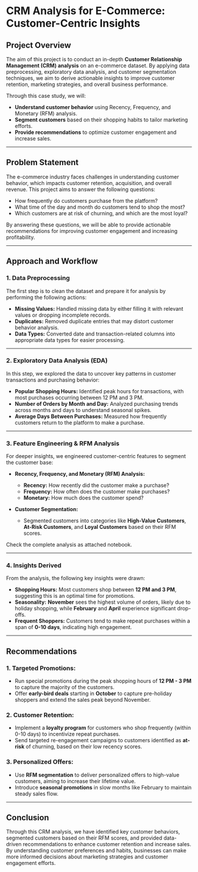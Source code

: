 # CRM Analysis for E-Commerce: Customer-Centric Insights

## Project Overview
The aim of this project is to conduct an in-depth **Customer Relationship Management (CRM) analysis** on an e-commerce dataset. By applying data preprocessing, exploratory data analysis, and customer segmentation techniques, we aim to derive actionable insights to improve customer retention, marketing strategies, and overall business performance.

Through this case study, we will:
- **Understand customer behavior** using Recency, Frequency, and Monetary (RFM) analysis.
- **Segment customers** based on their shopping habits to tailor marketing efforts.
- **Provide recommendations** to optimize customer engagement and increase sales.

---

## Problem Statement
The e-commerce industry faces challenges in understanding customer behavior, which impacts customer retention, acquisition, and overall revenue. This project aims to answer the following questions:
- How frequently do customers purchase from the platform?
- What time of the day and month do customers tend to shop the most?
- Which customers are at risk of churning, and which are the most loyal?

By answering these questions, we will be able to provide actionable recommendations for improving customer engagement and increasing profitability.

---

## Approach and Workflow

### 1. **Data Preprocessing**
The first step is to clean the dataset and prepare it for analysis by performing the following actions:
- **Missing Values:** Handled missing data by either filling it with relevant values or dropping incomplete records.
- **Duplicates:** Removed duplicate entries that may distort customer behavior analysis.
- **Data Types:** Converted date and transaction-related columns into appropriate data types for easier processing.
  
---

### 2. **Exploratory Data Analysis (EDA)**
In this step, we explored the data to uncover key patterns in customer transactions and purchasing behavior:
- **Popular Shopping Hours:** Identified peak hours for transactions, with most purchases occurring between 12 PM and 3 PM.
- **Number of Orders by Month and Day:** Analyzed purchasing trends across months and days to understand seasonal spikes.
- **Average Days Between Purchases:** Measured how frequently customers return to the platform to make a purchase.

---

### 3. **Feature Engineering & RFM Analysis**
For deeper insights, we engineered customer-centric features to segment the customer base:
- **Recency, Frequency, and Monetary (RFM) Analysis:**
  - **Recency:** How recently did the customer make a purchase?
  - **Frequency:** How often does the customer make purchases?
  - **Monetary:** How much does the customer spend?

- **Customer Segmentation:**
  - Segmented customers into categories like **High-Value Customers**, **At-Risk Customers**, and **Loyal Customers** based on their RFM scores.

Check the complete analysis as attached notebook.

---

### 4. **Insights Derived**
From the analysis, the following key insights were drawn:
- **Shopping Hours:** Most customers shop between **12 PM and 3 PM**, suggesting this is an optimal time for promotions.
- **Seasonality:** **November** sees the highest volume of orders, likely due to holiday shopping, while **February** and **April** experience significant drop-offs.
- **Frequent Shoppers:** Customers tend to make repeat purchases within a span of **0-10 days**, indicating high engagement.

---

## Recommendations

### 1. **Targeted Promotions:**
   - Run special promotions during the peak shopping hours of **12 PM - 3 PM** to capture the majority of the customers.
   - Offer **early-bird deals** starting in **October** to capture pre-holiday shoppers and extend the sales peak beyond November.

### 2. **Customer Retention:**
   - Implement a **loyalty program** for customers who shop frequently (within 0-10 days) to incentivize repeat purchases.
   - Send targeted re-engagement campaigns to customers identified as **at-risk** of churning, based on their low recency scores.

### 3. **Personalized Offers:**
   - Use **RFM segmentation** to deliver personalized offers to high-value customers, aiming to increase their lifetime value.
   - Introduce **seasonal promotions** in slow months like February to maintain steady sales flow.

---

## Conclusion
Through this CRM analysis, we have identified key customer behaviors, segmented customers based on their RFM scores, and provided data-driven recommendations to enhance customer retention and increase sales. By understanding customer preferences and habits, businesses can make more informed decisions about marketing strategies and customer engagement efforts.
